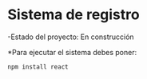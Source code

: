 <h1>Sistema de registro </h1>

-Estado del proyecto: En construcción

*Para ejecutar el sistema debes poner:

```npm install react```

